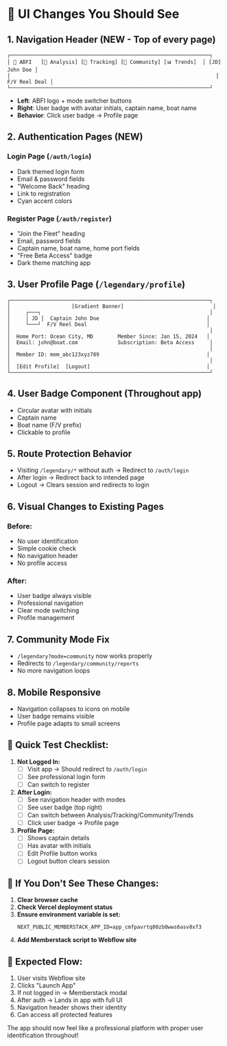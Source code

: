 # 🎨 UI Changes You Should See

## 1. **Navigation Header** (NEW - Top of every page)
```
┌─────────────────────────────────────────────────────────────────┐
│ 🎣 ABFI   [🎯 Analysis] [📍 Tracking] [👥 Community] [📊 Trends]  │ [JD] John Doe │
│                                                                   │     F/V Reel Deal │
└─────────────────────────────────────────────────────────────────┘
```
- **Left**: ABFI logo + mode switcher buttons
- **Right**: User badge with avatar initials, captain name, boat name
- **Behavior**: Click user badge → Profile page

## 2. **Authentication Pages** (NEW)

### Login Page (`/auth/login`)
- Dark themed login form
- Email & password fields
- "Welcome Back" heading
- Link to registration
- Cyan accent colors

### Register Page (`/auth/register`)
- "Join the Fleet" heading
- Email, password fields
- Captain name, boat name, home port fields
- "Free Beta Access" badge
- Dark theme matching app

## 3. **User Profile Page** (`/legendary/profile`)
```
┌─────────────────────────────────────────────────────────────────┐
│                    [Gradient Banner]                             │
│     ┌───┐                                                       │
│     │ JD │  Captain John Doe                                   │
│     └───┘  F/V Reel Deal                                       │
│                                                                 │
│  Home Port: Ocean City, MD        Member Since: Jan 15, 2024   │
│  Email: john@boat.com             Subscription: Beta Access     │
│                                                                 │
│  Member ID: mem_abc123xyz789                                   │
│                                                                 │
│  [Edit Profile]  [Logout]                                      │
└─────────────────────────────────────────────────────────────────┘
```

## 4. **User Badge Component** (Throughout app)
- Circular avatar with initials
- Captain name
- Boat name (F/V prefix)
- Clickable to profile

## 5. **Route Protection Behavior**
- Visiting `/legendary/*` without auth → Redirect to `/auth/login`
- After login → Redirect back to intended page
- Logout → Clears session and redirects to login

## 6. **Visual Changes to Existing Pages**

### Before:
- No user identification
- Simple cookie check
- No navigation header
- No profile access

### After:
- User badge always visible
- Professional navigation
- Clear mode switching
- Profile management

## 7. **Community Mode Fix**
- `/legendary?mode=community` now works properly
- Redirects to `/legendary/community/reports`
- No more navigation loops

## 8. **Mobile Responsive**
- Navigation collapses to icons on mobile
- User badge remains visible
- Profile page adapts to small screens

## 🎯 Quick Test Checklist:

1. **Not Logged In:**
   - [ ] Visit app → Should redirect to `/auth/login`
   - [ ] See professional login form
   - [ ] Can switch to register

2. **After Login:**
   - [ ] See navigation header with modes
   - [ ] See user badge (top right)
   - [ ] Can switch between Analysis/Tracking/Community/Trends
   - [ ] Click user badge → Profile page

3. **Profile Page:**
   - [ ] Shows captain details
   - [ ] Has avatar with initials
   - [ ] Edit Profile button works
   - [ ] Logout button clears session

## 🚨 If You Don't See These Changes:

1. **Clear browser cache**
2. **Check Vercel deployment status**
3. **Ensure environment variable is set:**
   ```
   NEXT_PUBLIC_MEMBERSTACK_APP_ID=app_cmfpavrtq00zb0wws6asv8xf3
   ```
4. **Add Memberstack script to Webflow site**

## 📸 Expected Flow:

1. User visits Webflow site
2. Clicks "Launch App"
3. If not logged in → Memberstack modal
4. After auth → Lands in app with full UI
5. Navigation header shows their identity
6. Can access all protected features

The app should now feel like a professional platform with proper user identification throughout!
